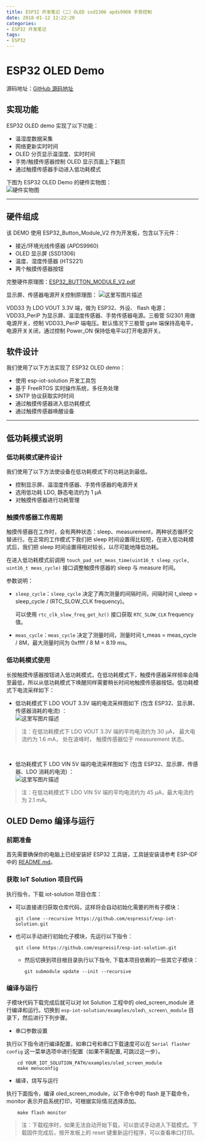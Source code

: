 ```yaml
---
title: ESP32 开发笔记（二）OLED ssd1306 apds9960 手势控制
date: 2018-01-12 12:22:20
categories:
- ESP32 开发笔记
tags:
- ESP32
---
```


# ESP32 OLED Demo 

源码地址：[GitHub 源码地址](https://github.com/InfiniteYuan/esp32_oled_gestrue)

## 实现功能

ESP32 OLED demo 实现了以下功能：

- 温湿度数据采集
- 网络更新实时时间
- OLED 分页显示温湿度、实时时间
- 手势/触摸传感器控制 OLED 显示页面上下翻页
- 通过触摸传感器手动进入低功耗模式

<!--more-->

下图为 ESP32 OLED Demo 的硬件实物图：
    <br>
   ![硬件实物图](https://imgconvert.csdnimg.cn/aHR0cDovL2ltZy5ibG9nLmNzZG4ubmV0LzIwMTgwMTEyMTIxNzU2MjAx?x-oss-process=image/format,png)

-------

## 硬件组成

该 DEMO 使用 ESP32\_Button\_Module\_V2 作为开发板，包含以下元件：

- 接近/环境光线传感器 (APDS9960)
- OLED 显示屏 (SSD1306)
- 温度、湿度传感器 (HTS221)
- 两个触摸传感器按钮

完整硬件原理图：[ESP32\_BUTTON\_MODULE\_V2.pdf](https://github.com/InfiniteYuan1/esp32_oled_gestrue/blob/master/ESP32_BUTTON_MODULE_V2_20170720A.pdf)

显示屏、传感器电源开关控制原理图：
    ![这里写图片描述](https://imgconvert.csdnimg.cn/aHR0cDovL2ltZy5ibG9nLmNzZG4ubmV0LzIwMTgwMTEyMTIyMjQ4MjA1?x-oss-process=image/format,png)

VDD33 为 LDO VOUT 3.3V 端，做为 ESP32、外设、 flash 电源；VDD33\_PeriP 为显示屏、温湿度传感器、手势传感器电源。三极管 SI2301 用做电源开关，控制 VDD33\_PeriP 端电压。默认情况下三极管 gate 端保持高电平，电源开关关闭，通过控制 Power_ON 保持低电平以打开电源开关。

## 软件设计

我们使用了以下方法实现了 ESP32 OLED demo：

- 使用 esp-iot-solution 开发工具包
- 基于 FreeRTOS 实时操作系统，多任务处理
- SNTP 协议获取实时时间
- 通过触摸传感器进入低功耗模式
- 通过触摸传感器唤醒设备

-------

## 低功耗模式说明

###  低功耗模式硬件设计

我们使用了以下方法使设备在低功耗模式下的功耗达到最低。

- 控制显示屏、温湿度传感器、手势传感器的电源开关
- 选用低功耗 LDO, 静态电流约为 1 μA
- 对触摸传感器进行功耗管理

### 触摸传感器工作周期

触摸传感器在工作时，会有两种状态：sleep、measurement，两种状态循环交替进行。在正常的工作模式下我们把 sleep 时间设置得比较短，在进入低功耗模式后，我们把 sleep 时间设置得相对较长，以尽可能地降低功耗。

在进入低功耗模式前调用 `touch_pad_set_meas_time(uint16_t sleep_cycle, uint16_t meas_cycle)` 接口调整触摸传感器的 sleep 与 measure 时间。

参数说明：

- `sleep_cycle`：`sleep_cycle` 决定了两次测量的间隔时间，间隔时间 t\_sleep = sleep\_cycle / (RTC\_SLOW\_CLK frequency)。

    可以使用 `rtc_clk_slow_freq_get_hz()` 接口获取 `RTC_SLOW_CLK` frequency 值。
- `meas_cycle`：`meas_cycle` 决定了测量时间，测量时间 t\_meas = meas\_cycle / 8M，最大测量时间为 0xffff / 8 M = 8.19 ms。

### 低功耗模式使用

长按触摸传感器按钮进入低功耗模式，在低功耗模式下，触摸传感器采样频率会降至最低，所以从低功耗模式下唤醒同样需要稍长时间地触摸传感器按钮。低功耗模式下电流采样如下：

- 低功耗模式下 LDO VOUT 3.3V 端的电流采样图如下 (包含 ESP32、显示屏、传感器消耗的电流) ：
    <br>
    ![这里写图片描述](https://imgconvert.csdnimg.cn/aHR0cDovL2ltZy5ibG9nLmNzZG4ubmV0LzIwMTgwMTEyMTIyMzE0OTQ1?x-oss-process=image/format,png)

> 注：在低功耗模式下 LDO VOUT 3.3V 端的平均电流约为 30 μA， 最大电流约为 1.6 mA， 处在波峰时， 触摸传感器位于 measurement 状态。
<br>

- 低功耗模式下 LDO VIN 5V 端的电流采样图如下 (包含 ESP32、显示屏、传感器、LDO 消耗的电流) ：
    <br>
    ![这里写图片描述](https://imgconvert.csdnimg.cn/aHR0cDovL2ltZy5ibG9nLmNzZG4ubmV0LzIwMTgwMTEyMTIyMzI2Nzg1?x-oss-process=image/format,png)

> 注：在低功耗模式下 LDO VIN 5V 端的平均电流约为 45 μA，最大电流约为 2.1 mA。

## OLED Demo 编译与运行

### 前期准备

首先需要确保你的电脑上已经安装好 ESP32 工具链，工具链安装请参考 ESP-IDF 中的 [README.md](https://github.com/espressif/esp-idf/blob/master/README.md)。

### 获取 IoT Solution 项目代码

执行指令，下载 iot-solution 项目仓库：

* 可以直接递归获取仓库代码，这样将会自动初始化需要的所有子模块：

    ```
    git clone --recursive https://github.com/espressif/esp-iot-solution.git

    ```

* 也可以手动进行初始化子模块，先运行以下指令：

    ```
    git clone https://github.com/espressif/esp-iot-solution.git
    ```

  - 然后切换到项目根目录执行以下指令, 下载本项目依赖的一些其它子模块：

    ```
    git submodule update --init --recursive
    ```

### 编译与运行

子模块代码下载完成后就可以对 Iot Solution 工程中的  oled\_screen\_module 进行编译和运行。切换到 `esp-iot-solution/examples/oled\_screen\_module` 目录下，然后进行下列步骤。

* 串口参数设置

执行以下指令进行编译配置，如串口号和串口下载速度可以在 `Serial flasher config` 这一菜单选项中进行配置（如果不需配置, 可跳过这一步）。

```
    cd YOUR_IOT_SOLUTION_PATH/examples/oled_screen_module
    make menuconfig
```

* 编译，烧写与运行

执行下面指令，编译 oled\_screen\_module，以下命令中的 flash 是下载命令，monitor 表示开启系统打印，可根据实际情况选择添加。

```
    make flash monitor
```

> 注：下载程序时，如果无法自动开始下载，可以尝试手动进入下载模式。下载固件完成后，按开发板上的 reset 键重新运行程序，可以查看串口打印。
